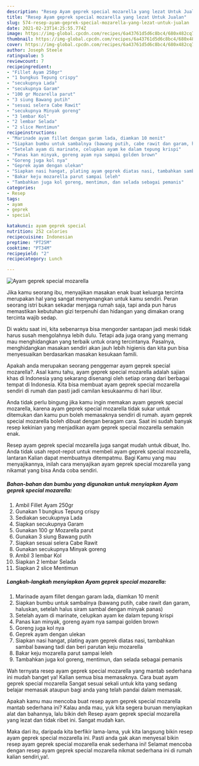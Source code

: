 ```yaml
---
description: "Resep Ayam geprek special mozarella yang lezat Untuk Jualan"
title: "Resep Ayam geprek special mozarella yang lezat Untuk Jualan"
slug: 574-resep-ayam-geprek-special-mozarella-yang-lezat-untuk-jualan
date: 2021-02-23T14:25:55.774Z
image: https://img-global.cpcdn.com/recipes/6a43761d5d6c8bc4/680x482cq70/ayam-geprek-special-mozarella-foto-resep-utama.jpg
thumbnail: https://img-global.cpcdn.com/recipes/6a43761d5d6c8bc4/680x482cq70/ayam-geprek-special-mozarella-foto-resep-utama.jpg
cover: https://img-global.cpcdn.com/recipes/6a43761d5d6c8bc4/680x482cq70/ayam-geprek-special-mozarella-foto-resep-utama.jpg
author: Joseph Steele
ratingvalue: 5
reviewcount: 7
recipeingredient:
- "Fillet Ayam 250gr"
- "1 bungkus Tepung crispy"
- "secukupnya Lada"
- "secukupnya Garam"
- "100 gr Mozarella parut"
- "3 siung Bawang putih"
- "sesuai selera Cabe Rawit"
- "secukupnya Minyak goreng"
- "3 lembar Kol"
- "2 lembar Selada"
- "2 slice Mentimun"
recipeinstructions:
- "Marinade ayam fillet dengan garam lada, diamkan 10 menit"
- "Siapkan bumbu untuk sambalnya (bawang putih, cabe rawit dan garam, haluskan, setelah halus siram sambal dengan minyak panas)"
- "Setelah ayam di marinate, celupkan ayam ke dalam tepung krispi"
- "Panas kan minyak, goreng ayam nya sampai golden brown"
- "Goreng juga kol nya"
- "Geprek ayam dengan ulekan"
- "Siapkan nasi hangat, plating ayam geprek diatas nasi, tambahkan sambal bawang tadi dan beri parutan keju mozarella"
- "Bakar keju mozarella parut sampai leleh"
- "Tambahkan juga kol goreng, mentimun, dan selada sebagai pemanis"
categories:
- Resep
tags:
- ayam
- geprek
- special

katakunci: ayam geprek special 
nutrition: 252 calories
recipecuisine: Indonesian
preptime: "PT25M"
cooktime: "PT34M"
recipeyield: "2"
recipecategory: Lunch

---
```



![Ayam geprek special mozarella](https://img-global.cpcdn.com/recipes/6a43761d5d6c8bc4/680x482cq70/ayam-geprek-special-mozarella-foto-resep-utama.jpg)

Jika kamu seorang ibu, menyajikan masakan enak buat keluarga tercinta merupakan hal yang sangat menyenangkan untuk kamu sendiri. Peran seorang istri bukan sekadar menjaga rumah saja, tapi anda pun harus memastikan kebutuhan gizi terpenuhi dan hidangan yang dimakan orang tercinta wajib sedap.

Di waktu  saat ini, kita sebenarnya bisa mengorder santapan jadi meski tidak harus susah mengolahnya lebih dulu. Tetapi ada juga orang yang memang mau menghidangkan yang terbaik untuk orang tercintanya. Pasalnya, menghidangkan masakan sendiri akan jauh lebih higienis dan kita pun bisa menyesuaikan berdasarkan masakan kesukaan famili. 



Apakah anda merupakan seorang penggemar ayam geprek special mozarella?. Asal kamu tahu, ayam geprek special mozarella adalah sajian khas di Indonesia yang sekarang disenangi oleh setiap orang dari berbagai tempat di Indonesia. Kita bisa membuat ayam geprek special mozarella sendiri di rumah dan pasti jadi camilan kesukaanmu di hari libur.

Anda tidak perlu bingung jika kamu ingin memakan ayam geprek special mozarella, karena ayam geprek special mozarella tidak sukar untuk ditemukan dan kamu pun boleh memasaknya sendiri di rumah. ayam geprek special mozarella boleh dibuat dengan beragam cara. Saat ini sudah banyak resep kekinian yang menjadikan ayam geprek special mozarella semakin enak.

Resep ayam geprek special mozarella juga sangat mudah untuk dibuat, lho. Anda tidak usah repot-repot untuk membeli ayam geprek special mozarella, lantaran Kalian dapat membuatnya ditempatmu. Bagi Kamu yang mau menyajikannya, inilah cara menyajikan ayam geprek special mozarella yang nikamat yang bisa Anda coba sendiri.

<!--inarticleads1-->

##### Bahan-bahan dan bumbu yang digunakan untuk menyiapkan Ayam geprek special mozarella:

1. Ambil Fillet Ayam 250gr
1. Gunakan 1 bungkus Tepung crispy
1. Sediakan secukupnya Lada
1. Siapkan secukupnya Garam
1. Gunakan 100 gr Mozarella parut
1. Gunakan 3 siung Bawang putih
1. Siapkan sesuai selera Cabe Rawit
1. Gunakan secukupnya Minyak goreng
1. Ambil 3 lembar Kol
1. Siapkan 2 lembar Selada
1. Siapkan 2 slice Mentimun




<!--inarticleads2-->

##### Langkah-langkah menyiapkan Ayam geprek special mozarella:

1. Marinade ayam fillet dengan garam lada, diamkan 10 menit
1. Siapkan bumbu untuk sambalnya (bawang putih, cabe rawit dan garam, haluskan, setelah halus siram sambal dengan minyak panas)
1. Setelah ayam di marinate, celupkan ayam ke dalam tepung krispi
1. Panas kan minyak, goreng ayam nya sampai golden brown
1. Goreng juga kol nya
1. Geprek ayam dengan ulekan
1. Siapkan nasi hangat, plating ayam geprek diatas nasi, tambahkan sambal bawang tadi dan beri parutan keju mozarella
1. Bakar keju mozarella parut sampai leleh
1. Tambahkan juga kol goreng, mentimun, dan selada sebagai pemanis




Wah ternyata resep ayam geprek special mozarella yang mantab sederhana ini mudah banget ya! Kalian semua bisa memasaknya. Cara buat ayam geprek special mozarella Sangat sesuai sekali untuk kita yang sedang belajar memasak ataupun bagi anda yang telah pandai dalam memasak.

Apakah kamu mau mencoba buat resep ayam geprek special mozarella mantab sederhana ini? Kalau anda mau, yuk kita segera buruan menyiapkan alat dan bahannya, lalu bikin deh Resep ayam geprek special mozarella yang lezat dan tidak ribet ini. Sangat mudah kan. 

Maka dari itu, daripada kita berfikir lama-lama, yuk kita langsung bikin resep ayam geprek special mozarella ini. Pasti anda gak akan menyesal bikin resep ayam geprek special mozarella enak sederhana ini! Selamat mencoba dengan resep ayam geprek special mozarella nikmat sederhana ini di rumah kalian sendiri,ya!.

